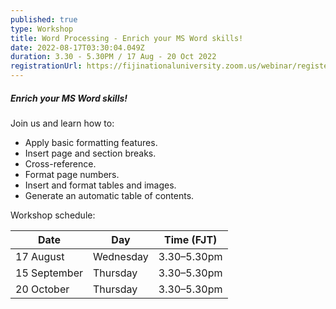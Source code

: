 ```yaml
---
published: true
type: Workshop
title: Word Processing - Enrich your MS Word skills!
date: 2022-08-17T03:30:04.049Z
duration: 3.30 - 5.30PM / 17 Aug - 20 Oct 2022
registrationUrl: https://fijinationaluniversity.zoom.us/webinar/register/WN_x2Ql9BR7RD2Ej6OZMy8QTA
---
```

##### **Enrich your MS Word skills!**

Join us and learn how to:

* Apply basic formatting features.
* Insert page and section breaks.
* Cross-reference.
* Format page numbers.
* Insert and format tables and images.
* Generate an automatic table of contents.

Workshop schedule: 

| Date         | Day       | Time (FJT)  |
| ------------ | --------- | ----------- |
| 17 August    | Wednesday | 3.30–5.30pm |
| 15 September | Thursday  | 3.30–5.30pm |
| 20 October   | Thursday  | 3.30–5.30pm |